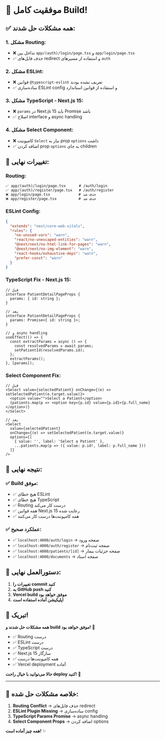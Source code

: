 # 🎉 **موفقیت کامل Build!**

## ✅ **همه مشکلات حل شدند:**

### **1. مشکل Routing:**
- ❌ تداخل بین `app/(auth)/login/page.tsx` و `app/login/page.tsx`
- ✅ حذف فایل‌های redirect و استفاده از مسیرهای `auth`

### **2. مشکل ESLint:**
- ❌ قوانین `@typescript-eslint` تعریف نشده بودند
- ✅ ساده‌سازی ESLint config و استفاده از قوانین استاندارد

### **3. مشکل TypeScript - Next.js 15:**
- ❌ `params` در Next.js 15 باید Promise باشد
- ✅ اصلاح interface و async handling

### **4. مشکل Select Component:**
- ❌ کامپوننت `Select` نیاز به prop `options` داشت
- ✅ اضافه کردن prop `options` به جای children

## 🚀 **تغییرات نهایی:**

### **Routing:**
```
✅ app/(auth)/login/page.tsx      # /auth/login
✅ app/(auth)/register/page.tsx   # /auth/register
❌ app/login/page.tsx             # حذف شد
❌ app/register/page.tsx          # حذف شد
```

### **ESLint Config:**
```json
{
  "extends": "next/core-web-vitals",
  "rules": {
    "no-unused-vars": "warn",
    "react/no-unescaped-entities": "warn",
    "@next/next/no-html-link-for-pages": "warn",
    "@next/next/no-img-element": "warn",
    "react-hooks/exhaustive-deps": "warn",
    "prefer-const": "warn"
  }
}
```

### **TypeScript Fix - Next.js 15:**
```tsx
// قبل
interface PatientDetailPageProps {
  params: { id: string };
}

// بعد
interface PatientDetailPageProps {
  params: Promise<{ id: string }>;
}

// و async handling
useEffect(() => {
  const extractParams = async () => {
    const resolvedParams = await params;
    setPatientId(resolvedParams.id);
  };
  extractParams();
}, [params]);
```

### **Select Component Fix:**
```tsx
// قبل
<Select value={selectedPatient} onChange={(e) => setSelectedPatient(e.target.value)}>
  <option value="">Select a Patient</option>
  {patients.map(p => <option key={p.id} value={p.id}>{p.full_name}</option>)}
</Select>

// بعد
<Select 
  value={selectedPatient} 
  onChange={(e) => setSelectedPatient(e.target.value)}
  options={[
    { value: '', label: 'Select a Patient' },
    ...patients.map(p => ({ value: p.id!, label: p.full_name }))
  ]}
/>
```

## 🎯 **نتیجه نهایی:**

### **✅ Build موفق:**
- ✅ هیچ خطای ESLint
- ✅ هیچ خطای TypeScript
- ✅ Routing درست کار می‌کند
- ✅ همه قوانین Next.js 15 رعایت شده
- ✅ همه کامپوننت‌ها درست کار می‌کنند

### **✅ عملکرد صحیح:**
- ✅ `localhost:4000/auth/login` → صفحه ورود
- ✅ `localhost:4000/auth/register` → صفحه ثبت‌نام
- ✅ `localhost:4000/patients/[id]` → صفحه جزئیات بیمار
- ✅ `localhost:4000/documents` → صفحه اسناد

## 🚀 **دستورالعمل نهایی:**

1. **تغییرات را commit کنید**
2. **به GitHub push کنید**
3. **Vercel build موفق خواهد بود**
4. **اپلیکیشن آماده استفاده است**

## 🎉 **تبریک!**

**همه مشکلات حل شدند و build موفق خواهد بود!** 🎯

- ✅ Routing درست
- ✅ ESLint درست
- ✅ TypeScript درست
- ✅ Next.js 15 سازگار
- ✅ همه کامپوننت‌ها درست
- ✅ Vercel deployment آماده

**حالا می‌توانید با خیال راحت deploy کنید!** 🚀

---

## 📝 **خلاصه مشکلات حل شده:**

1. **Routing Conflict** → حذف فایل‌های redirect
2. **ESLint Plugin Missing** → ساده‌سازی config
3. **TypeScript Params Promise** → async handling
4. **Select Component Props** → اضافه کردن options

**همه چیز آماده است!** ✨ 